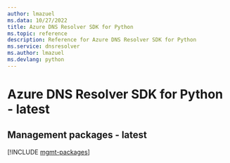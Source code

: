 ```yaml
---
author: lmazuel
ms.data: 10/27/2022
title: Azure DNS Resolver SDK for Python
ms.topic: reference
description: Reference for Azure DNS Resolver SDK for Python
ms.service: dnsresolver
ms.author: lmazuel
ms.devlang: python
---
```

# Azure DNS Resolver SDK for Python - latest

## Management packages - latest
[!INCLUDE [mgmt-packages](dns-resolver-mgmt-index.md)]
